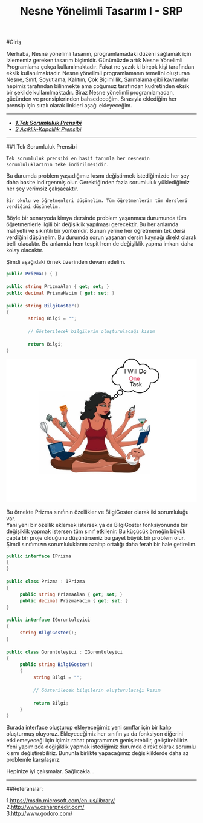 ﻿---
layout: post
title: Nesne Yönelimli Tasarım I - SRP
excerpt: "Nesne Yönelimli Tasarım I - SRP"
categories: articles
comments: true
share: true
analytics: true
tags: [OOD, Nesne yönelimli tasarım, Tek Sorumluluk prensibi, SRP]
---

#Giriş

Merhaba,
Nesne yönelimli tasarım, programlamadaki düzeni sağlamak için izlememiz gereken tasarım biçimidir. 
Günümüzde artık Nesne Yönelimli Programlama çokça kullanılmaktadır. Fakat ne yazık ki birçok kişi tarafından eksik kullanılmaktadır. 
Nesne yönelimli programlamanın temelini oluşturan Nesne, Sınıf, Soyutlama, Kalıtım, Çok Biçimlilik, Sarmalama gibi kavramlar hepimiz 
tarafından bilinmekte ama çoğumuz tarafından kudretinden eksik bir şekilde kullanılmaktadır. Biraz Nesne yönelimli programlamadan, 
gücünden ve prensiplerinden bahsedeceğim. Sırasıyla eklediğim her prensip için sıralı olarak linkleri aşağı ekleyeceğim.

---

-	***[1.Tek Sorumluluk Prensibi](http://develomer.me/OOD1 "25.08.2015")***
-	*[2.Açıklık-Kapalılık Prensibi](http://develomer.me/OOD2 "25.08.2015")*

---


##1.Tek Sorumluluk Prensibi

	Tek sorumluluk prensibi en basit tanımla her nesnenin sorumluluklarının teke indirilmesidir. 
Bu durumda problem yaşadığımız kısmı değiştirmek istediğimizde her şey daha basite indirgenmiş olur. 
Gerektiğinden fazla sorumluluk yüklediğimiz her şey verimsiz çalışacaktır. 

	Bir okulu ve öğretmenleri düşünelim. Tüm öğretmenlerin tüm dersleri verdiğini düşünelim. 
Böyle bir senaryoda kimya dersinde problem yaşanması durumunda tüm öğretmenlerle ilgili bir değişiklik yapılması gerecektir. 
Bu her anlamda maliyetli ve sıkıntılı bir yöntemdir. Bunun yerine her öğretmenin tek dersi verdiğini düşünelim. 
Bu durumda sorun yaşanan dersin kaynağı direkt olarak belli olacaktır. Bu anlamda hem tespit hem de değişiklik yapma imkanı daha kolay olacaktır. 


Şimdi aşağıdaki örnek üzerinden devam edelim.

```csharp
public Prizma() { }

public string PrizmaAlan { get; set; }
public decimal PrizmaHacim { get; set; }

public string BilgiGoster()
{
        string Bilgi = "";

        // Gösterilecek bilgilerin oluşturulacağı kısım

        return Bilgi;
}
```

![](../../images/2015-08-25-OOD1/1.png)

Bu örnekte Prizma sınıfının özellikler ve BilgiGoster olarak iki sorumluluğu var.  
Yani yeni bir özellik eklemek istersek ya da BilgiGoster fonksiyonunda bir değişiklik yapmak istersen tüm sınıf etkilenir. 
Bu küçücük örneğin büyük çapta bir proje olduğunu düşünürseniz bu gayet büyük bir problem olur. 
Şimdi sınıfımızın sorumluluklarını azaltıp ortalığı daha ferah bir hale getirelim.

```csharp
public interface IPrizma
{
}

public class Prizma : IPrizma
{
     public string PrizmaAlan { get; set; }
     public decimal PrizmaHacim { get; set; }
}

public interface IGoruntuleyici
{
     string BilgiGoster();
}

public class Goruntuleyici : IGoruntuleyici
{
     public string BilgiGoster()
     {
          string Bilgi = "";

          // Gösterilecek bilgilerin oluşturulacağı kısım

          return Bilgi;
     }
}
```

Burada interface oluşturup ekleyeceğimiz yeni sınıflar için bir kalıp oluşturmuş oluyoruz. 
Ekleyeceğimiz her sınıfın ya da fonksiyon diğerini etkilemeyeceği için içimiz rahat programımızı genişletebilir, 
geliştirebiliriz. Yeni yapımızda değişiklik yapmak istediğimiz durumda direkt olarak sorumlu kısmı değiştirebiliriz. 
Bununla birlikte yapacağımız değişikliklerde daha az problemle karşılaşırız. 

Hepinize iyi çalışmalar. Sağlıcakla...

---

##Referanslar:

1.<https://msdn.microsoft.com/en-us/library/>  
2.<http://www.csharpnedir.com/>  
3.<http://www.godoro.com/>  
















